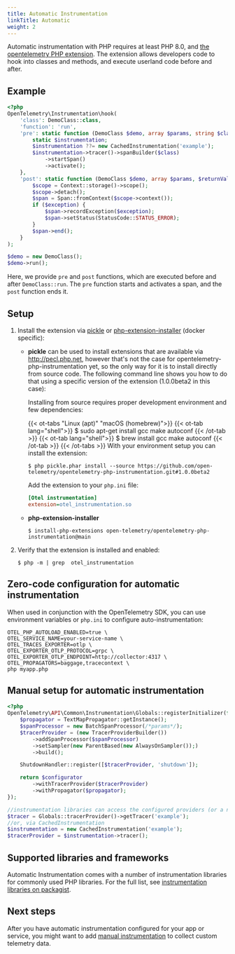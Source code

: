 ```yaml
---
title: Automatic Instrumentation
linkTitle: Automatic
weight: 2
---
```


Automatic instrumentation with PHP requires at least PHP 8.0, and
[the opentelemetry PHP extension](https://github.com/open-telemetry/opentelemetry-php-instrumentation).
The extension allows developers code to hook into classes and methods, and
execute userland code before and after.

## Example

```php
<?php
OpenTelemetry\Instrumentation\hook(
    'class': DemoClass::class,
    'function': 'run',
    'pre': static function (DemoClass $demo, array $params, string $class, string $function, ?string $filename, ?int $lineno) use ($tracer) {
        static $instrumentation;
        $instrumentation ??= new CachedInstrumentation('example');
        $instrumentation->tracer()->spanBuilder($class)
            ->startSpan()
            ->activate();
    },
    'post': static function (DemoClass $demo, array $params, $returnValue, ?Throwable $exception) use ($tracer) {
        $scope = Context::storage()->scope();
        $scope->detach();
        $span = Span::fromContext($scope->context());
        if ($exception) {
            $span->recordException($exception);
            $span->setStatus(StatusCode::STATUS_ERROR);
        }
        $span->end();
    }
);

$demo = new DemoClass();
$demo->run();
```

Here, we provide `pre` and `post` functions, which are executed before and after
`DemoClass::run`. The `pre` function starts and activates a span, and the `post`
function ends it.

## Setup

1.  Install the extension via [pickle](https://github.com/FriendsOfPHP/pickle)
    or
    [php-extension-installer](https://github.com/mlocati/docker-php-extension-installer)
    (docker specific):

    - **pickle** can be used to install extensions that are available via
      http://pecl.php.net, however that's not the case for
      opentelemetry-php-instrumentation yet, so the only way for it is to
      install directly from source code. The following command line shows you
      how to do that using a specific version of the extension (1.0.0beta2 in
      this case):

      Installing from source requires proper development environment and few
      dependencies:

      {{< ot-tabs "Linux (apt)" "macOS (homebrew)">}}
      {{< ot-tab lang="shell">}} $ sudo apt-get install gcc make autoconf {{< /ot-tab >}}
      {{< ot-tab lang="shell">}} $ brew install gcc make autoconf {{< /ot-tab >}}
      {{< /ot-tabs >}}
With your environment setup you can install the extension:
      ```console
      $ php pickle.phar install --source https://github.com/open-telemetry/opentelemetry-php-instrumentation.git#1.0.0beta2
      ```

      Add the extension to your `php.ini` file:

      ```ini
      [Otel instrumentation]
      extension=otel_instrumentation.so
      ```

    - **php-extension-installer**
      ```console
      $ install-php-extensions open-telemetry/opentelemetry-php-instrumentation@main
      ```

2.  Verify that the extension is installed and enabled:

    ```console
    $ php -m | grep  otel_instrumentation
    ```

## Zero-code configuration for automatic instrumentation

When used in conjunction with the OpenTelemetry SDK, you can use environment
variables or `php.ini` to configure auto-instrumentation:

```console
OTEL_PHP_AUTOLOAD_ENABLED=true \
OTEL_SERVICE_NAME=your-service-name \
OTEL_TRACES_EXPORTER=otlp \
OTEL_EXPORTER_OTLP_PROTOCOL=grpc \
OTEL_EXPORTER_OTLP_ENDPOINT=http://collector:4317 \
OTEL_PROPAGATORS=baggage,tracecontext \
php myapp.php
```

## Manual setup for automatic instrumentation

```php
<?php
OpenTelemetry\API\Common\Instrumentation\Globals::registerInitializer(function (Configurator $configurator) {
    $propagator = TextMapPropagator::getInstance();
    $spanProcessor = new BatchSpanProcessor(/*params*/);
    $tracerProvider = (new TracerProviderBuilder())
        ->addSpanProcessor($spanProcessor)
        ->setSampler(new ParentBased(new AlwaysOnSampler());)
        ->build();

    ShutdownHandler::register([$tracerProvider, 'shutdown']);

    return $configurator
        ->withTracerProvider($tracerProvider)
        ->withPropagator($propagator);
});

//instrumentation libraries can access the configured providers (or a no-op implementation) via `Globals`
$tracer = Globals::tracerProvider()->getTracer('example');
//or, via CachedInstrumentation
$instrumentation = new CachedInstrumentation('example');
$tracerProvider = $instrumentation->tracer();
```

## Supported libraries and frameworks

Automatic Instrumentation comes with a number of instrumentation libraries for
commonly used PHP libraries. For the full list, see
[instrumentation libraries on packagist](https://packagist.org/search/?query=open-telemetry&tags=instrumentation).

## Next steps

After you have automatic instrumentation configured for your app or service, you
might want to add [manual instrumentation](../manual) to collect custom
telemetry data.
